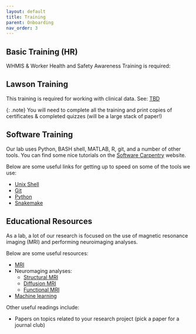 ```yaml
---
layout: default
title: Training
parent: Onboarding
nav_order: 3
---
```


## Basic Training (HR)
WHMIS & Worker Health and Safety Awareness Training is required:
[](https://www.uwo.ca/hr/learning/required)

<!-- Need updated link here -->
## Lawson Training
This training is required for working with clinical data. See:
[TBD](#)

{: .note}
You will need to complete all the training and print copies of certificates &
completed quizzes (will be a large stack of paper!)

## Software Training
Our lab uses Python, BASH shell, MATLAB, R, git, and a number of other tools.
You can find some nice tutorials on the 
[Software Carpentry](https://software-carpentry.org) website.

Below are some useful links for getting up to speed on some of the tools we use:
* [Unix Shell](https://swcarpentry.github.io/shell-novice)
* [Git](https://swcarpentry.github.io/git-novice)
* [Python](https://swcarpentry.github.io/python-novice-inflammation)
* [Snakemake](https://carpentries-incubator.github.io/workflows-snakemake/01-introduction/index.html)

## Educational Resources
As a lab, a lot of our research is focused on the use of magnetic resonance 
imaging (MRI) and performing neuroimaging analyses. 

Below are some useful resources:
* [MRI](https://www.imaios.com/en/e-mri)
* Neuromaging analyses:
  * [Structural MRI](https://carpentries-incubator.github.io/SDC-BIDS-sMRI/)
  * [Diffusion MRI](https://carpentries-incubator.github.io/SDC-BIDS-dMRI/)
  * [Functional MRI](https://carpentries-incubator.github.io/SDC-BIDS-fMRI/)
* [Machine learning](https://carpentries-incubator.github.io/machine-learning-novice-sklearn/)

Other useful readings include:
* Papers on topics related to your research project (pick a paper for a journal
club)